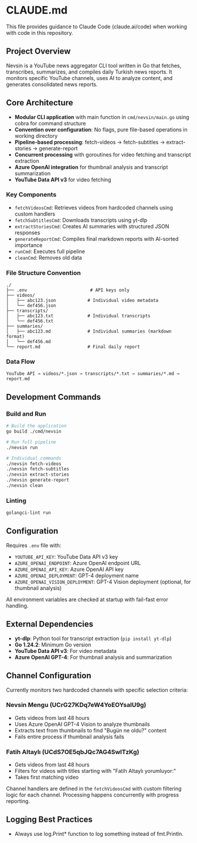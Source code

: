 # CLAUDE.md

This file provides guidance to Claude Code (claude.ai/code) when working with code in this repository.

## Project Overview

Nevsin is a YouTube news aggregator CLI tool written in Go that fetches, transcribes, summarizes, and compiles daily Turkish news reports. It monitors specific YouTube channels, uses AI to analyze content, and generates consolidated news reports.

## Core Architecture

- **Modular CLI application** with main function in `cmd/nevsin/main.go` using cobra for command structure
- **Convention over configuration**: No flags, pure file-based operations in working directory
- **Pipeline-based processing**: fetch-videos → fetch-subtitles → extract-stories → generate-report
- **Concurrent processing** with goroutines for video fetching and transcript extraction
- **Azure OpenAI integration** for thumbnail analysis and transcript summarization
- **YouTube Data API v3** for video fetching

### Key Components

- `fetchVideosCmd`: Retrieves videos from hardcoded channels using custom handlers
- `fetchSubtitlesCmd`: Downloads transcripts using yt-dlp
- `extractStoriesCmd`: Creates AI summaries with structured JSON responses
- `generateReportCmd`: Compiles final markdown reports with AI-sorted importance
- `runCmd`: Executes full pipeline
- `cleanCmd`: Removes old data

### File Structure Convention

```
./
├── .env                        # API keys only
├── videos/
│   ├── abc123.json            # Individual video metadata
│   └── def456.json
├── transcripts/
│   ├── abc123.txt             # Individual transcripts
│   └── def456.txt
├── summaries/
│   ├── abc123.md              # Individual summaries (markdown format)
│   └── def456.md
└── report.md                  # Final daily report
```

### Data Flow

```
YouTube API → videos/*.json → transcripts/*.txt → summaries/*.md → report.md
```

## Development Commands

### Build and Run
```bash
# Build the application
go build ./cmd/nevsin

# Run full pipeline
./nevsin run

# Individual commands
./nevsin fetch-videos
./nevsin fetch-subtitles
./nevsin extract-stories
./nevsin generate-report
./nevsin clean
```

### Linting
```bash
golangci-lint run
```

## Configuration

Requires `.env` file with:
- `YOUTUBE_API_KEY`: YouTube Data API v3 key
- `AZURE_OPENAI_ENDPOINT`: Azure OpenAI endpoint URL
- `AZURE_OPENAI_API_KEY`: Azure OpenAI API key
- `AZURE_OPENAI_DEPLOYMENT`: GPT-4 deployment name
- `AZURE_OPENAI_VISION_DEPLOYMENT`: GPT-4 Vision deployment (optional, for thumbnail analysis)

All environment variables are checked at startup with fail-fast error handling.

## External Dependencies

- **yt-dlp**: Python tool for transcript extraction (`pip install yt-dlp`)
- **Go 1.24.2**: Minimum Go version
- **YouTube Data API v3**: For video metadata
- **Azure OpenAI GPT-4**: For thumbnail analysis and summarization

## Channel Configuration

Currently monitors two hardcoded channels with specific selection criteria:

### Nevsin Mengu (UCrG27KDq7eW4YoEOYsalU9g)
- Gets videos from last 48 hours
- Uses Azure OpenAI GPT-4 Vision to analyze thumbnails
- Extracts text from thumbnails to find "Bugün ne oldu?" content
- Fails entire process if thumbnail analysis fails

### Fatih Altaylı (UCdS7OE5qbJQc7AG4SwlTzKg)
- Gets videos from last 48 hours
- Filters for videos with titles starting with "Fatih Altaylı yorumluyor:"
- Takes first matching video

Channel handlers are defined in the `fetchVideosCmd` with custom filtering logic for each channel. Processing happens concurrently with progress reporting.

## Logging Best Practices

- Always use log.Print* function to log something instead of fmt.Println.